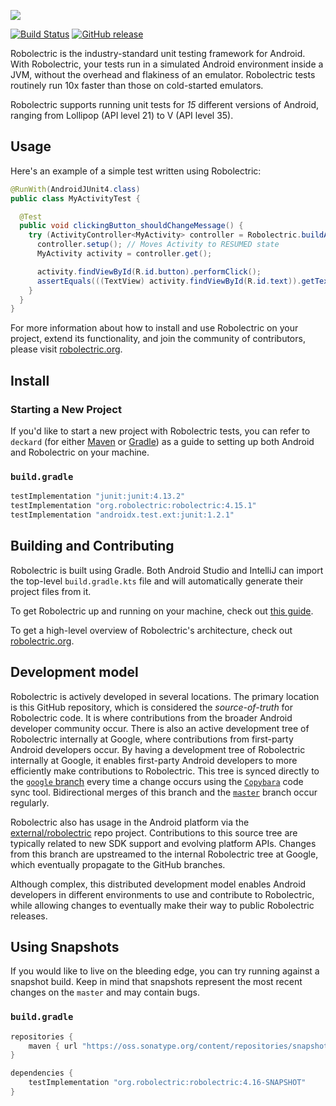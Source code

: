 <a name="README">[<img src="https://rawgithub.com/robolectric/robolectric/master/images/robolectric-horizontal.png"/>](https://robolectric.org)</a>

[![Build Status](https://github.com/robolectric/robolectric/actions/workflows/tests.yml/badge.svg)](https://github.com/robolectric/robolectric/actions?query=workflow%3Atests)
[![GitHub release](https://img.shields.io/github/release/robolectric/robolectric.svg?maxAge=60)](https://github.com/robolectric/robolectric/releases)

Robolectric is the industry-standard unit testing framework for Android. With Robolectric, your tests run in a simulated Android environment inside a JVM, without the overhead and flakiness of an emulator. Robolectric tests routinely run 10x faster than those on cold-started emulators.

Robolectric supports running unit tests for *15* different versions of Android, ranging from Lollipop (API level 21) to V (API level 35).

## Usage

Here's an example of a simple test written using Robolectric:

```java
@RunWith(AndroidJUnit4.class)
public class MyActivityTest {

  @Test
  public void clickingButton_shouldChangeMessage() {
    try (ActivityController<MyActivity> controller = Robolectric.buildActivity(MyActivity.class)) {
      controller.setup(); // Moves Activity to RESUMED state
      MyActivity activity = controller.get();

      activity.findViewById(R.id.button).performClick();
      assertEquals(((TextView) activity.findViewById(R.id.text)).getText(), "Robolectric Rocks!");
    }
  }
}
```

For more information about how to install and use Robolectric on your project, extend its functionality, and join the community of contributors, please visit [robolectric.org](https://robolectric.org).

## Install

### Starting a New Project

If you'd like to start a new project with Robolectric tests, you can refer to `deckard` (for either [Maven](https://github.com/robolectric/deckard-maven) or [Gradle](https://github.com/robolectric/deckard-gradle)) as a guide to setting up both Android and Robolectric on your machine.

### `build.gradle`

```groovy
testImplementation "junit:junit:4.13.2"
testImplementation "org.robolectric:robolectric:4.15.1"
testImplementation "androidx.test.ext:junit:1.2.1"
```

## Building and Contributing

Robolectric is built using Gradle. Both Android Studio and IntelliJ can import the top-level `build.gradle.kts` file and will automatically generate their project files from it.

To get Robolectric up and running on your machine, check out
[this guide](https://robolectric.org/building-robolectric/).

To get a high-level overview of Robolectric's architecture, check out
[robolectric.org](https://robolectric.org/architecture).

## Development model

Robolectric is actively developed in several locations. The primary location is
this GitHub repository, which is considered the *source-of-truth* for
Robolectric code. It is where contributions from the broader Android developer
community occur. There is also an active development tree of Robolectric
internally at Google, where contributions from first-party Android developers
occur. By having a development tree of Robolectric internally at Google, it
enables first-party Android developers to more efficiently make contributions
to Robolectric. This tree is synced directly to the [`google`
branch](https://github.com/robolectric/robolectric/tree/google) every
time a change occurs using the [`Copybara`](https://github.com/google/copybara)
code sync tool. Bidirectional merges of this branch and the
[`master`](https://github.com/robolectric/robolectric/tree/master) branch occur
regularly.

Robolectric also has usage in the Android platform via the
[external/robolectric](https://cs.android.com/android/platform/superproject/main/+/main:external/robolectric/)
repo project. Contributions to this source tree are typically related to new
SDK support and evolving platform APIs. Changes from this branch are upstreamed
to the internal Robolectric tree at Google, which eventually propagate to the
GitHub branches.

Although complex, this distributed development model enables Android developers
in different environments to use and contribute to Robolectric, while allowing
changes to eventually make their way to public Robolectric releases.

## Using Snapshots

If you would like to live on the bleeding edge, you can try running against a snapshot build. Keep in mind that snapshots represent the most recent changes on the `master` and may contain bugs.

### `build.gradle`

```groovy
repositories {
    maven { url "https://oss.sonatype.org/content/repositories/snapshots" }
}

dependencies {
    testImplementation "org.robolectric:robolectric:4.16-SNAPSHOT"
}
```

